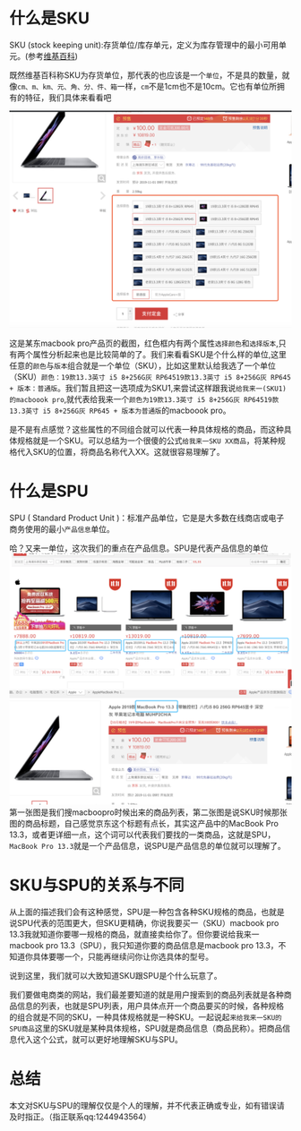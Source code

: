 # 什么是SKU

SKU (stock keeping unit):存货单位/库存单元，定义为库存管理中的最小可用单元。(参考[维基百科](https://zh.wikipedia.org/wiki/%E5%AD%98%E8%B4%A7%E5%8D%95%E4%BD%8D))

既然维基百科称SKU为存货单位，那代表的也应该是一个`单位`，不是具的数量，就像`cm、m、km、元、角、分、件、箱`一样，`cm`不是1cm也不是10cm。它也有单位所拥有的特征，我们具体来看看吧

![macbookpro](https://www.github.com/kingshuaishuai/static_resource/raw/master/assets/1572346724475.png)

这是某东macbook pro产品页的截图，红色框内有两个属性`选择颜色`和`选择版本`,只有两个属性分析起来也是比较简单的了。我们来看看SKU是个什么样的单位,这里任意的`颜色`与`版本`组合就是一个单位（SKU），比如这里默认给我选了一个单位（SKU）`颜色：19款13.3英寸 i5 8+256G灰 RP64519款13.3英寸 i5 8+256G灰 RP645 + 版本：普通版`。我们暂且把这一选项成为SKU1,来尝试这样跟我说`给我来一(SKU1)的macboook pro`,就代表给我来一个`颜色为19款13.3英寸 i5 8+256G灰 RP64519款13.3英寸 i5 8+256G灰 RP645 + 版本为普通版`的macboook pro。

是不是有点感觉？这些属性的不同组合就可以代表一种具体规格的商品，而这种具体规格就是一个SKU。可以总结为一个很傻的公式`给我来一SKU XX商品`，将某种规格代入SKU的位置，将商品名称代入XX。这就很容易理解了。

# 什么是SPU
SPU ( Standard Product Unit )：标准产品单位，它是是大多数在线商店或电子商务使用的最小`产品信息`单位。

哈？又来一单位，这次我们的重点在产品信息。SPU是代表产品信息的单位
![](https://www.github.com/kingshuaishuai/static_resource/raw/master/assets/1572347937770.png)
![](https://www.github.com/kingshuaishuai/static_resource/raw/master/assets/1572348018399.png)
第一张图是我们搜macboopro时候出来的商品列表，第二张图是说SKU时候那张图的商品标题，自己感觉京东这个标题有点长，其实这产品中的MacBook Pro 13.3，或者更详细一点，这个词可以代表我们要找的一类商品，这就是SPU，`MacBook Pro 13.3`就是一个产品信息，说SPU是产品信息的单位就可以理解了。


# SKU与SPU的关系与不同

从上面的描述我们会有这种感觉，SPU是一种包含各种SKU规格的商品，也就是说SPU代表的范围更大，但SKU更精确，你说我要买一（SKU）macbook pro 13.3我就知道你要哪一规格的商品，就直接卖给你了。但你要说给我来一macbook pro 13.3（SPU），我只知道你要的商品信息是macbook pro 13.3，不知道你具体要哪一个，只能再继续问你让你选具体的型号。

说到这里，我们就可以大致知道SKU跟SPU是个什么玩意了。

我们要做电商类的网站，我们最差要知道的就是用户搜索到的商品列表就是各种商品信息的列表，也就是SPU列表，用户具体点开一个商品要买的时候，各种规格的组合就是不同的SKU，一种具体规格就是一种SKU。一起说起`来给我来一SKU的SPU商品`这里的SKU就是某种具体规格，SPU就是商品信息（商品民称）。把商品信息代入这个公式，就可以更好地理解SKU与SPU。

# 总结

本文对SKU与SPU的理解仅仅是个人的理解，并不代表正确或专业，如有错误请及时指正。（指正联系qq:1244943564）